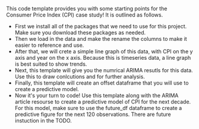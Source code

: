 This code template provides you with some starting points for the Consumer Price Index (CPI) case study! It is outlined as follows. 
- First we install all of the packages that we need to use for this project. Make sure you download these packages as needed.
- Then we load in the data and make the rename the columns to make it easier to reference and use. 
- After that, we will crete a simple line graph of this data, with CPI on the y axis and year on the x axis. Because this is timeseries data, a line graph is best suited to show trends. 
- Next, this template will give you the numrical ARIMA resutls for this data. Use this to draw conlcutions and for further analysis.
- Finally, this template will create an offset dataframe that you will use to create a predictive model. 
- Now it's your turn to code! Use this template along with the ARIMA article resourse to create a predictive model of CPI for the next decade. For this model, make sure to use the future_df dataframe to create a predictive figure for the next 120 observations. There are future instuction in the TODO.
